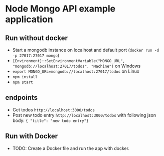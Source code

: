 # Node Mongo API example application

## Run without docker
* Start a mongodb instance on localhost and default port (`docker run -d -p 27017:27017 mongo`)
* `[Environment]::SetEnvironmentVariable("MONGO_URL", "mongodb://localhost:27017/todos", "Machine")` on Windows
* `export MONGO_URL=mongodb://localhost:27017/todos` on Linux
* `npm install`
* `npm start`

## endpoints
* Get todos `http://localhost:3000/todos`
* Post new todo entry `http://localhost:3000/todos` with following json body: `{ "title": "new todo entry"}`

## Run with Docker 
* TODO: Create a Docker file and run the app with docker. 
